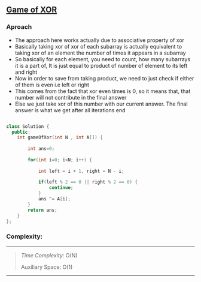 
## [Game of XOR](https://www.geeksforgeeks.org/problems/game-of-xor1541/1) 

### Aproach
 - The approach here works actually due to associative property of xor
 - Basically taking xor of xor of each subarray is actually equivalent to taking xor of an element the number of times it appears in a subarray
 - So basically for each element, you need to count, how many subarrays it is a part of, It is just equal to product of number of element to its left and right
 - Now in order to save from taking product, we need to just check if either of them is even i.e left or right
 - This comes from the fact that xor even times is 0, so it means that, that number will not contribute in the final answer
 - Else we just take xor of this number with our current answer. The final answer is what we get after all iterations end

```cpp

class Solution {
  public:
    int gameOfXor(int N , int A[]) {
        
        int ans=0;
        
        for(int i=0; i<N; i++) {
            
            int left = i + 1, right = N - i;
            
            if(left % 2 == 0 || right % 2 == 0) {
                continue;
            }
            ans ^= A[i];
        }
        return ans;
    }
};

```


### Complexity:
-----------------------------------------
> <em> Time Complexity:</em> O(N)
> 
> Auxiliary Space: O(1)
>  
----------------------------------------- 

